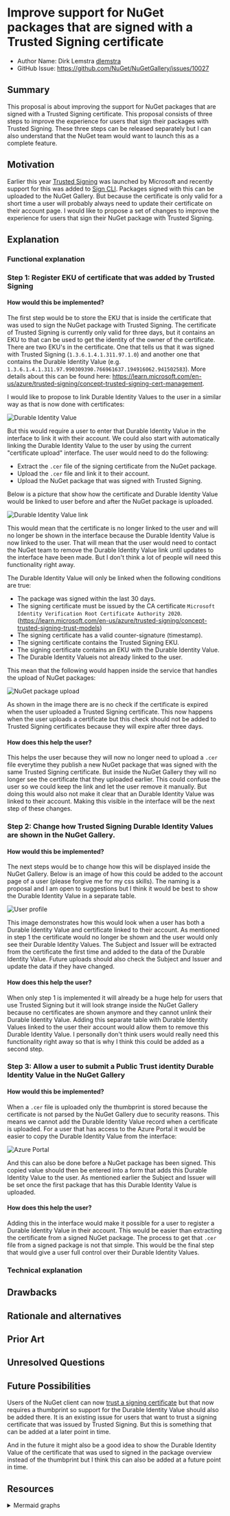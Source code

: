 # Improve support for NuGet packages that are signed with a Trusted Signing certificate

- Author Name: Dirk Lemstra [dlemstra](https://github.com/dlemstra)
- GitHub Issue: https://github.com/NuGet/NuGetGallery/issues/10027

## Summary

This proposal is about improving the support for NuGet packages that are signed with a Trusted Signing certificate. This proposal
consists of three steps to improve the experience for users that sign their packages with Trusted Signing. These three steps can
be released separately but I can also understand that the NuGet team would want to launch this as a complete feature.

## Motivation

Earlier this year [Trusted Signing](https://learn.microsoft.com/en-us/azure/trusted-signing/) was launched by Microsoft and 
recently support for this was added to [Sign CLI](https://github.com/dotnet/sign). Packages signed with this can be uploaded
to the NuGet Gallery. But because the certificate is only valid for a short time a user will probably always need to update their
certificate on their account page. I would like to propose a set of changes to improve the experience for users that sign their
NuGet package with Trusted Signing.

## Explanation

### Functional explanation

### Step 1: Register EKU of certificate that was added by Trusted Signing

#### How would this be implemented?

The first step would be to store the EKU that is inside the certificate that was used to sign the NuGet package with Trusted
Signing. The certificate of Trusted Signing is currently only valid for three days, but it contains an EKU to that can be used
to get the identity of the owner of the certificate. There are two EKU's in the certificate. One that tells us that it was signed
with Trusted Signing (`1.3.6.1.4.1.311.97.1.0`) and another one that contains the Durable Identity Value (e.g.
`1.3.6.1.4.1.311.97.990309390.766961637.194916062.941502583`). More details about this can be found here:
https://learn.microsoft.com/en-us/azure/trusted-signing/concept-trusted-signing-cert-management.

I would like to propose to link Durable Identity Values to the user in a similar way as that is now done with certificates:

![Durable Identity Value](images/trusted-signing-durable-identity-value.png)

But this would require a user to enter that Durable Identity Value in the interface to link it with their account. We could also start with
automatically linking the Durable Identity Value to the user by using the current "certificate upload" interface. The user would need to do
the following:
- Extract the `.cer` file of the signing certificate from the NuGet package.
- Upload the `.cer` file and link it to their account.
- Upload the NuGet package that was signed with Trusted Signing.

Below is a picture that show how the certificate and Durable Identity Value would be linked to user before and after the NuGet package is
uploaded.

![Durable Identity Value link](images/trusted-signing-durable-identity-value-link.png)

This would mean that the certificate is no longer linked to the user and will no longer be shown in the interface because the
Durable Identity Value is now linked to the user. That will mean that the user would need to contact the NuGet team to remove
the Durable Identity Value link until updates to the interface have been made. But I don't think a lot of people will need this
functionality right away.

The Durable Identity Value will only be linked when the following conditions are true:
- The package was signed within the last 30 days.
- The signing certificate must be issued by the CA certificate `Microsoft Identity Verification Root Certificate Authority 2020`.
  (https://learn.microsoft.com/en-us/azure/trusted-signing/concept-trusted-signing-trust-models)
- The signing certificate has a valid counter-signature (timestamp).
- The signing certificate contains the Trusted Signing EKU.
- The signing certificate contains an EKU with the Durable Identity Value.
- The Durable Identity Valueis not already linked to the user.

This mean that the following would happen inside the service that handles the upload of NuGet packages:

![NuGet package upload](images/trusted-signing-upload.png)

As shown in the image there are is no check if the certificate is expired when the user uploaded a Trusted Signing certificate.
This now happens when the user uploads a certificate but this check should not be added to Trusted Signing certificates because
they will expire after three days.

#### How does this help the user?

This helps the user because they will now no longer need to upload a `.cer` file everytime they publish a new NuGet package that
was signed with the same Trusted Signing certificate. But inside the NuGet Gallery they will no longer see the certificate that
they uploaded earlier. This could confuse the user so we could keep the link and let the user remove it manually. But doing this
would also not make it clear that an Durable Identity Value was linked to their account. Making this visible in the interface will
be the next step of these changes.

### Step 2: Change how Trusted Signing Durable Identity Values are shown in the NuGet Gallery.

#### How would this be implemented?

The next steps would be to change how this will be displayed inside the NuGet Gallery. Below is an image of how this could be
added to the account page of a user (please forgive me for my css skills). The naming is a proposal and I am open to suggestions
but I think it would be best to show the Durable Identity Value in a separate table.

![User profile](images/trusted-signing-profile.png)

This image demonstrates how this would look when a user has both a Durable Identity Value and certificate linked to their account.
As mentioned in step 1 the certificate would no longer be shown and the user would only see their Durable Identity Values. The 
Subject and Issuer will be extracted from the certificate the first time and added to the data of the Durable Identity Value.
Future uploads should also check the Subject and Issuer and update
the data if they have changed.

#### How does this help the user?

When only step 1 is implemented it will already be a huge help for users that use Trusted Signing but it will look strange inside
the NuGet Gallery because no certificates are shown anymore and they cannot unlink their Durable Identity Value. Adding this 
separate table with Durable Identity Values linked to the user their account would allow them to remove this Durable Identity Value.
I personally don't think users would really need this functionality right away so that is why I think this could be added as a second step.

### Step 3: Allow a user to submit a Public Trust identity Durable Identity Value in the NuGet Gallery

#### How would this be implemented?

When a `.cer` file is uploaded only the thumbprint is stored because the certificate is not parsed by the NuGet Gallery due to
security reasons. This means we cannot add the Durable Identity Value record when a certificate is uploaded. For a user that
has access to the Azure Portal it would be easier to copy the Durable Identity Value from the interface:

![Azure Portal](images/trusted-signing-azure.png)

And this can also be done before a NuGet package has been signed. This copied value should then be entered into a form that adds
this Durable Identity Value to the user. As mentioned earlier the Subject and Issuer will be set once the first package that has
this Durable Identity Value is uploaded.

#### How does this help the user?

Adding this in the interface would make it possible for a user to register a Durable Identity Value in their account. This would
be easier than extracting the certificate from a signed NuGet package. The process to get that `.cer` file from a signed package
is not that simple. This would be the final step that would give a user full control over their Durable Identity Values.

### Technical explanation

<!-- Explain the proposal in sufficient detail with implementation details, interaction models, and clarification of corner cases. -->

## Drawbacks

<!-- Why should we not do this? -->

## Rationale and alternatives

<!-- Why is this the best design compared to other designs? -->
<!-- What other designs have been considered and why weren't they chosen? -->
<!-- What is the impact of not doing this? -->

## Prior Art

<!-- What prior art, both good and bad are related to this proposal? -->
<!-- Do other features exist in other ecosystems and what experience have their community had? -->
<!-- What lessons from other communities can we learn from? -->
<!-- Are there any resources that are relevant to this proposal? -->

## Unresolved Questions

<!-- What parts of the proposal do you expect to resolve before this gets accepted? -->
<!-- What parts of the proposal need to be resolved before the proposal is stabilized? -->
<!-- What related issues would you consider out of scope for this proposal but can be addressed in the future? -->

## Future Possibilities

Users of the NuGet client can now [trust a signing certificate](https://learn.microsoft.com/en-us/nuget/reference/cli-reference/cli-ref-trusted-signers)
but that now requires a thumbprint so support for the Durable Identity Value should also be added there. It is an existing issue
for users that want to trust a signing certificate that was issued by Trusted Signing. But this is something that can be added
at a later point in time.

And in the future it might also be a good idea to show the Durable Identity Value of the certificate that was used to signed in
the package overview instead of the thumbprint but I think this can also be added at a future point in time.

## Resources

<details>
<summary>Mermaid graphs</summary>

```
graph TD
    User(User)
    Cert1(Certificate)
    Cert2(Certificate)
    Cert3(Certificate)
    DurableIdentityValue(Durable Identity Value)
    Package(Package)

    subgraph Certificates[" "]
        Cert1
        Cert2
        Cert3
    end

    User --> Cert1
    User --> DurableIdentityValue
    DurableIdentityValue --> Cert2
    DurableIdentityValue --> Cert3
    Cert1 --> Package
    Cert2 --> Package
    Cert3 --> Package
```

```
graph TD
    subgraph after["NuGet package is uploaded"]
        User -. Link is removed .-> Certificate
        Certificate --> Package
        User ==> DurableIdentityValue(Durable Identity Value)
        DurableIdentityValue ==> Certificate
    end

    subgraph before[".cer file is uploaded"]
        UserB(User) --> CertificateB(Certificate)
        CertificateB --> PackageB(Package)
    end
```

```
graph LR
    Upload(User uploads NuGet package) --> TS{Signed with Trusted Signing cerificate?}
    TS -- Yes --> CheckDurableIdentityValue(Check linked Durable Identity Values)
    CheckDurableIdentityValue --> MatchDurableIdentityValue{Matching Durable Identity Value found?}
    MatchDurableIdentityValue -- No --> CheckCert
    TS -- No --> CheckCert(Check linked certificates)
    MatchDurableIdentityValue -- Yes --> PublishPackage(Publish package)
    CheckCert --> MatchCert{Matching thumbprint found?}
    MatchCert -- Yes --> WasDurableIdentityValue{Signed with Trusted Signing cerificate?}
    MatchCert -- No --> Refuse{{Package refused}}
    WasDurableIdentityValue -- No --> CheckExpired{Certificate expired?}
    CheckExpired -- No --> PublishPackage
    CheckExpired -- Yes --> Refuse
    WasDurableIdentityValue -- Yes --> CanLinkDurableIdentityValue{Can link Durable Identity Value?}
    CanLinkDurableIdentityValue-- Yes --> LinkDurableIdentityValue(Link Durable Identity Value to user)
    CanLinkDurableIdentityValue -- No --> Refuse
    LinkDurableIdentityValue --> RemoveCert(Unlink certificate from user)
    RemoveCert --> PublishPackage
```
</details>
